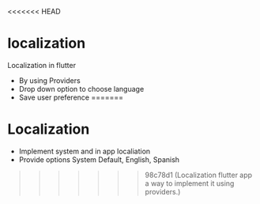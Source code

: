 <<<<<<< HEAD
# localization
Localization in flutter
- By using Providers
- Drop down option to choose language
- Save user preference
=======
# Localization

- Implement system and in app localiation
- Provide options System Default, English, Spanish 
>>>>>>> 98c78d1 (Localization flutter app a way to implement it using providers.)
